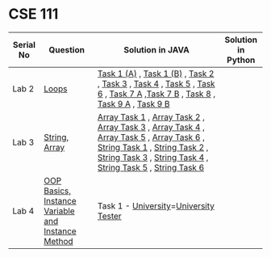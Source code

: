 # CSE 111
| Serial No | Question | Solution in JAVA | Solution in Python |
|-----------|----------|------------------|--------------------|
| Lab 2 | [Loops](https://github.com/ari-yan7/CSE-111/blob/main/Lab%202/CSE111%20Lab%20Assignment%202%20-%20Summer'24.pdf) | [Task 1 (A)](https://github.com/ari-yan7/CSE-111/blob/main/Lab%202/Lab2_Task1_a.java) , [Task 1 (B)](https://github.com/ari-yan7/CSE-111/blob/main/Lab%202/Lab2_Task1_b.java) , [Task 2](https://github.com/ari-yan7/CSE-111/blob/main/Lab%202/Lab2_Task2.java) , [Task 3](https://github.com/ari-yan7/CSE-111/blob/main/Lab%202/Lab2_Task3.java) , [Task 4](https://github.com/ari-yan7/CSE-111/blob/main/Lab%202/Lab2_Task4.java) , [Task 5](https://github.com/ari-yan7/CSE-111/blob/main/Lab%202/Lab2_Task5.java) , [Task 6](https://github.com/ari-yan7/CSE-111/blob/main/Lab%202/Lab2_Task6.java) , [Task 7 A](https://github.com/ari-yan7/CSE-111/blob/main/Lab%202/Lab2_Task7a.java) ,[Task 7 B](https://github.com/ari-yan7/CSE-111/blob/main/Lab%202/Lab2_Task7b.java) , [Task 8](https://github.com/ari-yan7/CSE-111/blob/main/Lab%202/Lab2_Task8.java) , [Task 9 A](https://github.com/ari-yan7/CSE-111/blob/main/Lab%202/Lab2_Task9a.java) , [Task 9 B](https://github.com/ari-yan7/CSE-111/blob/main/Lab%202/Lab2_Task9b.java) | |
| Lab 3 | [String, Array](https://github.com/ari-yan7/CSE-111/blob/main/Lab%203/CSE111%20Lab%20Assignment%203%20-%20Summer'24.pdf) | [Array Task 1](https://github.com/ari-yan7/CSE-111/blob/main/Lab%203/Lab3_Array_Task1.java) , [Array Task 2](https://github.com/ari-yan7/CSE-111/blob/main/Lab%203/Lab3_Array_Task2.java) , [Array Task 3](https://github.com/ari-yan7/CSE-111/blob/main/Lab%203/Lab3_Array_Task3.java) , [Array Task 4](https://github.com/ari-yan7/CSE-111/blob/main/Lab%203/Lab3_Array_Task4.java) , [Array Task 5](https://github.com/ari-yan7/CSE-111/blob/main/Lab%203/Lab3_Array_Task5.java) , [Array Task 6](https://github.com/ari-yan7/CSE-111/blob/main/Lab%203/Lab3_Array_Task6.java) , [String Task 1](https://github.com/ari-yan7/CSE-111/blob/main/Lab%203/Lab3_String_Task1.java) , [String Task 2](https://github.com/ari-yan7/CSE-111/blob/main/Lab%203/Lab3_String_Task2.java) , [String Task 3](https://github.com/ari-yan7/CSE-111/blob/main/Lab%203/Lab3_String_Task3.java) , [String Task 4](https://github.com/ari-yan7/CSE-111/blob/main/Lab%203/Lab3_String_Task4.java) , [String Task 5](https://github.com/ari-yan7/CSE-111/blob/main/Lab%203/Lab3_String_Task5.java) , [String Task 6](https://github.com/ari-yan7/CSE-111/blob/main/Lab%203/Lab3_String_Task6.java) | |
| Lab 4 | [OOP Basics, Instance Variable and Instance Method](https://github.com/ari-yan7/CSE-111/blob/main/Lab%204/CSE111%20Lab%20Assignment%204%20-%20Summer'24.pdf) | Task 1 - [University](https://github.com/ari-yan7/CSE-111/blob/main/Lab%204/University.java)=[University Tester](https://github.com/ari-yan7/CSE-111/blob/main/Lab%204/UniversityTester.java)

